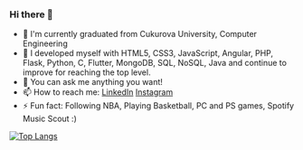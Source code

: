 ### Hi there 👋

- 🔭 I'm currently graduated from Cukurova University, Computer Engineering
- 🌱 I developed myself with HTML5, CSS3, JavaScript, Angular, PHP, Flask, Python, C, Flutter, MongoDB, SQL, NoSQL, Java and continue to improve for reaching the top level.
- 💬 You can ask me anything you want!
- 📫 How to reach me: [LinkedIn](https://www.linkedIn.com/in/mustafakemalceliks) [Instagram](https://www.instagram.com/musttkemal/)
- ⚡ Fun fact: Following NBA, Playing Basketball, PC and PS games, Spotify Music Scout :)

[![Top Langs](https://github-readme-stats.vercel.app/api/top-langs/?username=mkceliks&langs_count=8)](https://github.com/anuraghazra/github-readme-stats)



